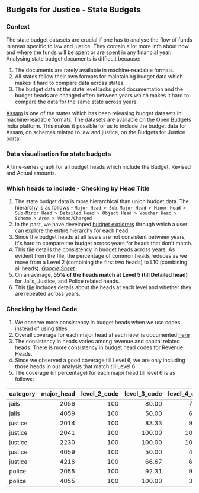 
## Budgets for Justice - State Budgets

### Context

The state budget datasets are crucial if one has to analyse the flow of funds in areas specific to law and justice. They contain a lot more info about how and where the funds will be spent or are spent in any financial year. Analysing state budget documents is difficult because:

1. The documents are rarely available in machine-readable formats.
2. All states follow their own formats for maintaining budget data which makes it hard to compare data across states. 
3. The budget data at the state level lacks good documentation and the budget heads are changed often between years which makes it hard to compare the data for the same state across years. 

[Assam](https://openbudgetsindia.org/organization/about/assam) is one of the states which has been releasing budget datasets in machine-readable formats. The datasets are available on the Open Budgets India platform. This makes it possible for us to include the budget data for Assam, on schemes related to law and justice, on the Budgets for Justice portal. 

### Data visualisation for state budgets

A time-series graph for all budget heads which include the Budget, Revised and Actual amounts. 


### Which heads to include - Checking by Head Title

1. The state budget data is more hierarchical than union budget data. The hierarchy is as follows  - ```Major Head > Sub-Major Head > Minor Head > Sub-Minor Head > Detailed Head > Object Head > Voucher Head > Scheme > Area > Voted/Charged```
2. In the past, we have developed [budget explorers](https://assam2019.openbudgetsindia.org/en/expenditure/all-grants/grant-no-3-administration-of-justice/) through which a user can explore the entire hierarchy for each head. 
3. Since the budget heads at all levels are not consistent between years, it's hard to compare the budget across years for heads that don't match. 
4. This [file](https://github.com/justicehub-in/budgets-for-justice-datasets/blob/main/datasets/state-budgets/assam/level_summary.csv) details the consistency in budget heads across years. As evident from the file, the percentage of common heads reduces as we move from a Level 2 (combining the first two heads) to L10 (combining all heads). _[Google Sheet](https://docs.google.com/spreadsheets/d/1eaCiyHIecujo0-waPDk4szL6icWT1RBmdoC6aIhEvsc/edit)_
5. On an average, **55% of the heads match at Level 5 (till Detailed head)** for Jails, Justice, and Police related heads.
6. This [file](https://docs.google.com/spreadsheets/d/16fl7icGznIEgJQ_g5MQTiqgROiDB9cwGXgC-oiFh024/edit#gid=414449477) includes details about the heads at each level and whether they are repeated across years. 


### Checking by Head Code

1. We observe more consistency in budget heads when we use codes instead of using titles
2. Overall coverage for each major head at each level is documented [here](https://github.com/justicehub-in/budgets-for-justice-datasets/blob/main/datasets/state-budgets/assam/code_level_summary.csv)
3. The consistency in heads varies among revenue and capital related heads. There is more consistency in budget head codes for Revenue Heads.
4. Since we observed a good coverage till Level 6, we are only including those heads in our analysis that match till Level 6
5. The coverage (in percentage) for each major head till level 6 is as follows: 

|category | major_head| level_2_code| level_3_code| level_4_code| level_5_code| level_6_code|
|:--------|----------:|------------:|------------:|------------:|------------:|------------:|
|jails    |       2056|          100|        80.00|        75.00|        70.00|        81.67|
|jails    |       4059|          100|        50.00|        60.00|        55.56|        55.56|
|justice  |       2014|          100|        83.33|        90.91|        83.33|        77.27|
|justice  |       2041|          100|       100.00|       100.00|       100.00|        62.50|
|justice  |       2230|          100|       100.00|       100.00|       100.00|        85.19|
|justice  |       4059|          100|        50.00|        42.86|        20.83|        20.83|
|justice  |       4216|          100|        66.67|        66.67|        50.00|        50.00|
|police   |       2055|          100|        92.31|        93.65|        60.00|        50.00|
|police   |       4055|          100|       100.00|        37.50|        23.91|        20.41|



